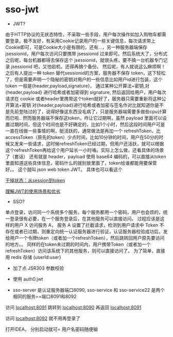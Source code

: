 # sso-jwt

- JWT?

由于HTTP协议的无状态特性，不采取一些手段，用户每次操作如加入购物车都需要登录，极不友好，有采用Cookie记录用户的一些关键信息，每次请求带上Cookie即可，可是Cookie大小是有限的，还有...，另一种服务器端保存 jsessionid，用户每次访问只要携带 jsessionid 过来即可。然后系统大了，分布式之后呢，每台机器都得去保存这个 jsessionid，就很头疼，要不搞一台机器专门记录 jsessionid 吧，又怕宕机，还得再搞个备份。   然后呢，有人就说这么麻烦啊！ 之后有人提出一种 token 替代sessionid的方案，服务器不保存 token，这下轻松了，但是需要声明一个隐秘的密钥对用户的一些信息比如用户id进行包装，这个 token 一般是{header,payload,signature}， 通过某种公开算法+密钥,对 {header,payload} 进行哈希或者加密得到 signature, 然后返回给用户，用户每次请求在 cookie 或者header里携带这个token就好了，服务器只需要重新将这种公开算法+密钥 对{header,payload}进行哈希或者加密与签名作对比就知道你是不是先前登陆过的了，说得好像这东西没毛病了，只是服务器端需要多做些cpu计算而已啦.. 然而服务器端不保存这token，咋让它过期啊，虽然 payload 里面可以设置过期时间，但这个时间也是不好确定的，比如1个小时，然后这段时间用户可是一直在线做一些事情的啊，挺活跃的，通常做法是再加一个 refreshToken，比 accessToken（原先的token）少点时间，比如10分钟的时间，用户在50分的时候又发来一些请求，这时候refreshToken已经过期，但用户还活跃，就可以根据这个refreshToken再给这个用户延长一小时咯。实际上怎么做，还看具体的场景了（套话）  还有就是 header，payload 使用 base64 编码的，可以直接从token里面知道这些具体信息，密码什么的就别放里面了，token给谁都能用要保管好。。 这个就叫 json web token JWT。 具体也可以看这个

[干掉状态：从session到token](https://mp.weixin.qq.com/s?__biz=MzAxOTc0NzExNg==&mid=2665513566&idx=1&sn=a2688cadbe9c8042ff1abbdf04a8bd5e&chksm=80d67a1db7a1f30b28b93ed2ab29edfbf982b780433e4bfd178e3cc52cb1f9100cc8f923db4f#rd)

[理解JWT的使用场景和优劣](http://blog.didispace.com/learn-how-to-use-jwt-xjf/)

- SSO?

单点登录，访问同一个系统多个服务，每个服务都用一个密码，用户也会烦的，统一登录很有必要，在一个服务登录后，在其他服务可以直接访问。 过程应该是这样的用户 X 访问服务 A， 服务 A 设置了拦截请求，检测到用户请求中 Token 不存在或者已过期，则重定向统一认证服务器进行验证，认证服务器校验成功后，发给用户一个令牌token（或者加一个refreshToken），然后跳转回用户原先要访问的地方。。 同样的在token未过期的时间内，用户携带Token（或者加一个refreshToken）访问该系统下的其他服务，则可以直接访问了。 为了简单，直接用 redis 存储 {userId:user}

- 加了点 JSR303 参数校验

- 使用 auth0.jwt 

- sso-server 是认证服务器端口8090, sso-service 和 sso-service22 是两个相同的服务==端口8091和8092 

访问 [localhost:8091](http://localhost:8091) 跳转到 [localhost:8090](http://localhost:8090) 再返回 [localhost:8091](http://localhost:8091)

访问  [localhost:8092](http://localhost:8092) 就不用再登录了



打开IDEA， 分别启动就可=
用户名密码随便输
